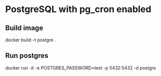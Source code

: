 # PostgreSQL with pg_cron enabled

## Build image
docker build -t postgre .

## Run postgres
docker run -it -e POSTGRES_PASSWORD=test -p 5432:5432 -d postgre